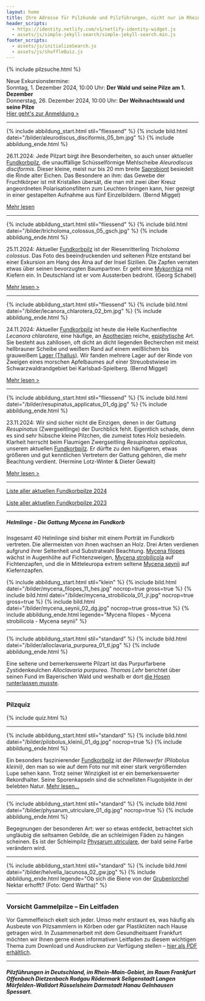```yaml
---
layout: home
title: Ihre Adresse für Pilzkunde und Pilzführungen, nicht nur im Rhein-Main-Gebiet
header_scripts:
  - https://identity.netlify.com/v1/netlify-identity-widget.js
  - assets/js/simple-jekyll-search/simple-jekyll-search.min.js
footer_scripts:
  - assets/js/initializeSearch.js
  - assets/js/shuffleQuiz.js
---
```

{% include pilzsuche.html %}

Neue Exkursionstermine:\
Sonntag, 1. Dezember 2024, 10:00 Uhr: **Der Wald und seine Pilze am 1. Dezember**\
Donnerstag, 26. Dezember 2024, 10:00 Uhr: **Der Weihnachtswald und seine Pilze**\
[Hier geht's zur Anmeldung >](/termine)

- - -

{% include abbildung_start.html stil="fliessend" %}
{% include bild.html datei="/bilder/aleurodiscus_disciformis_05_bm.jpg" %}
{% include abbildung_ende.html %}

26.11.2024: Jede Pilzart birgt ihre Besonderheiten, so auch unser aktueller [Fundkorbpilz](AA "Glossar-"), die unauffällige Schüsselförmige Mehlscheibe *Aleurodiscus disciformis*. Dieser kleine, meist nur bis 20 mm breite [Saprobiont](saprobiontisch "Glossar") besiedelt die Rinde alter Eichen. Das Besondere an ihm: das Gewebe der Fruchtkörper ist mit Kristallen übersät, die man mit zwei über Kreuz angeordneten Polarisationsfiltern zum Leuchten bringen kann, hier gezeigt in einer gestapelten Aufnahme aus fünf Einzelbildern. (Bernd Miggel)

[Mehr lesen](/pilze/aleurodiscus-disciformis-schüsselförmige-mehlscheibe)

<div style="clear:  both"></div>

- - -

{% include abbildung_start.html stil="fliessend" %}
{% include bild.html datei="/bilder/tricholoma_colossus_05_gsch.jpg" %}
{% include abbildung_ende.html %}

25.11.2024: Aktueller [Fundkorbpilz](AA "Glossar-") ist der Riesenritterling *Tricholoma colossus*. Das Foto des beeindruckenden und seltenen Pilze entstand bei einer Exkursion am Hang des Ätna auf der Insel Sizilien. Die Zapfen verraten etwas über seinen bevorzugten Baumpartner. Er geht eine [Mykorrhiza](<Mykorrhiza "Glossar">) mit Kiefern ein. In Deutschland ist er vom Aussterben bedroht. (Georg Schabel)

[Mehr lesen >](/pilze/tricholoma-colossus-riesenritterling)

<div style="clear:  both"></div>

- - -

{% include abbildung_start.html stil="fliessend" %}
{% include bild.html datei="/bilder/lecanora_chlarotera_02_bm.jpg" %}
{% include abbildung_ende.html %}

24.11.2024: Aktueller [Fundkorbpilz](AA "Glossar-") ist heute die Helle Kuchenflechte *Lecanora chlarotera*, eine häufige, an [Apothecien](Apothecien "Glossar") reiche, [epiphytische](epiphytisch "Glossar") Art. Sie besteht aus zahllosen, oft dicht an dicht liegenden Becherchen mit meist hellbrauner Scheibe und weißem Rand auf einem weißlichem bis grauweißem [Lager (Thallus)](Lager "Glossar"). Wir fanden mehrere Lager auf der Rinde von Zweigen eines morschen Apfelbaumes auf einer Streuobstwiese im Schwarzwaldrandgebiet bei Karlsbad-Spielberg. (Bernd Miggel)

[Mehr lesen >](/pilze/lecanora-chlarotera-helle-kuchenflechte)

<div style="clear:  both"></div>

- - -

{% include abbildung_start.html stil="fliessend" %}
{% include bild.html datei="/bilder/resupinatus_applicatus_01_dg.jpg" %}
{% include abbildung_ende.html %}

23.11.2024: Wir sind sicher nicht die Einzigen, denen in der Gattung *Resupinatus* (Zwergseitlinge) der Durchblick fehlt. Eigentlich schade, denn es sind sehr hübsche kleine Pilzchen, die zumeist totes Holz besiedeln. Klarheit herrscht beim Flaumigen Zwergseitling *Resupinatus applicatus*, unserem aktuellen [Fundkorbpilz](AA "Glossar-"). Er dürfte zu den häufigeren, etwas größeren und gut kenntlichen Vertretern der Gattung gehören, die mehr Beachtung verdient. (Hermine Lotz-Winter & Dieter Gewalt)

[Mehr lesen >](/pilze/resupinatus-applicatus-flaumiger-zwergseitling)

<div style="clear:  both"></div>

- - -

[Liste aller aktuellen Fundkorbpilze 2024](/artikel/liste-aller-aktuellen-fundkorbpilze-2024.html)

[Liste aller aktuellen Fundkorbpilze 2023](/artikel/liste-aller-aktuellen-fundkorbpilze-2023.html)

- - -

##### Helmlinge - Die Gattung *Mycena* im Fundkorb

Insgesamt 40 Helmlinge sind bisher mit einem Porträt im Fundkorb vertreten. Die allermeisten von ihnen wachsen an Holz. Drei Arten verdienen aufgrund ihrer Seltenheit und Substratwahl Beachtung. [Mycena filopes](/pilze/mycena-filopes-zerbrechlicher-fadenhelmling) wächst in Augenhöhe auf Fichtenzweigen, [Mycena strobilicola](/pilze/mycena-strobilicola-fichtenzapfenhelmling) auf Fichtenzapfen, und die in Mitteleuropa extrem seltene [Mycena seynii](/pilze/mycena-seynii-mediterraner-kiefernzapfenhelmling) auf Kiefernzapfen.

{% include abbildung_start.html stil="klein" %}
{% include bild.html datei="/bilder/mycena_filopes_11_hes.jpg" nocrop=true gross=true %}
{% include bild.html datei="/bilder/mycena_strobilicola_01_jr.jpg" nocrop=true gross=true %}
{% include bild.html datei="/bilder/mycena_seynii_02_dg.jpg" nocrop=true gross=true %}
{% include abbildung_ende.html legende="Mycena filopes - Mycena strobilicola - Mycena seynii" %}

- - -

{% include abbildung_start.html stil="standard" %}
{% include bild.html datei="/bilder/alloclavaria_purpurea_01_tl.jpg" %}
{% include abbildung_ende.html %}

Eine seltene und bemerkenswerte Pilzart ist das Purpurfarbene Zystidenkeulchen *Alloclavaria purpurea*. *Thomas Lehr* berichtet über seinen Fund im Bayerischen Wald und weshalb er dort [die Hosen runterlassen musste](/pilze/alloclavaria-purpurea-purpurfarbenes-zystidenkeulchen).

- - -

### Pilzquiz

{% include quiz.html %}

- - -

{% include abbildung_start.html stil="standard" %}
{% include bild.html datei="/bilder/pilobolus_kleinii_01_dg.jpg" nocrop=true %}
{% include abbildung_ende.html %}

Ein besonders faszinierender [Fundkorbpilz](AA "Glossar-") ist der *Pillenwerfer (Pilobolus kleinii)*, den man so wie auf dem Foto nur mit einer stark vergrößernden Lupe sehen kann. Trotz seiner Winzigkeit ist er ein bemerkenswerter Rekordhalter. Seine Sporenkapseln sind die schnellsten Flugobjekte in der belebten Natur. [Mehr lesen...](/pilze/pilobolus-kleinii-pillenwerfer)

- - -

{% include abbildung_start.html stil="standard" %}
{% include bild.html datei="/bilder/physarum_utriculare_01_dg.jpg" nocrop=true %}
{% include abbildung_ende.html %}

Begegnungen der besonderen Art: wer so etwas entdeckt, betrachtet sich ungläubig die seltsamen Gebilde, die an schleimigen Fäden zu hängen scheinen. Es ist der Schleimpilz [Physarum utriculare](/pilze/physarum-utriculare-fadenfruchtschleimpilz), der bald seine Farbe verändern wird.

- - -

{% include abbildung_start.html stil="standard" %}
{% include bild.html datei="/bilder/helvella_lacunosa_02_gw.jpg" %}
{% include abbildung_ende.html legende="Ob sich die Biene von der <a href='/pilze/helvella-lacunosa-grubenlorchel'>Grubenlorchel</a> Nektar erhofft?  (Foto: Gerd Wartha)" %}

- - -

### Vorsicht Gammelpilze – Ein Leitfaden

Vor Gammelfleisch ekelt sich jeder. Umso mehr erstaunt es, was häufig als Ausbeute von Pilzsammlern in Körben oder gar Plastiktüten nach Hause getragen wird. In Zusammenarbeit mit dem Gesundheitsamt Frankfurt möchten wir Ihnen gerne einen informativen Leitfaden zu diesem wichtigen Thema zum Download und Ausdrucken zur Verfügung stellen – [hier als PDF erhältlich](/assets/docs/Fundkorb.de-Gammelpilze.pdf).

- - -

##### Pilzführungen in Deutschland, im Rhein-Main-Gebiet, im Raum Frankfurt Offenbach Dietzenbach Rodgau Rödermark Seligenstadt Langen Mörfelden-Walldort Rüsselsheim Darmstadt Hanau Gelnhausen Spessart.